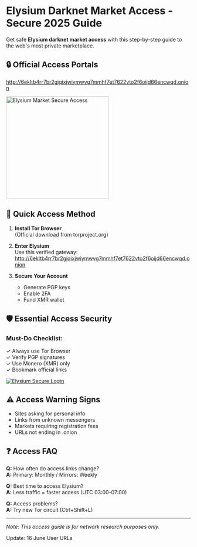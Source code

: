 # Elysium Darknet Market Access - Secure 2025 Guide

Get safe **Elysium darknet market access** with this step-by-step guide to the web's most private marketplace.

## 🔒 Official Access Portals

http://6ekltb4rr7br2gjqixjwiymwvg7mmhf7et7622vto2f6oijd66encwqd.onion

[<img src="/sources/access-now.png" width="280" alt="Elysium Market Secure Access">](http://6ekltb4rr7br2gjqixjwiymwvg7mmhf7et7622vto2f6oijd66encwqd.onion)

## 🚀 Quick Access Method

1. **Install Tor Browser**  
   (Official download from torproject.org)

2. **Enter Elysium**  
   Use this verified gateway:  
   http://6ekltb4rr7br2gjqixjwiymwvg7mmhf7et7622vto2f6oijd66encwqd.onion

3. **Secure Your Account**  
   - Generate PGP keys  
   - Enable 2FA  
   - Fund XMR wallet

## 🛡️ Essential Access Security

### Must-Do Checklist:
✓ Always use Tor Browser  
✓ Verify PGP signatures  
✓ Use Monero (XMR) only  
✓ Bookmark official links

<a href="http://6ekltb4rr7br2gjqixjwiymwvg7mmhf7et7622vto2f6oijd66encwqd.onion"><img src="/sources/secure-login.png" alt="Elysium Secure Login" style="max-width: 100%;"></a>

## ⚠️ Access Warning Signs

- Sites asking for personal info  
- Links from unknown messengers  
- Markets requiring registration fees  
- URLs not ending in .onion

## ❓ Access FAQ

**Q:** How often do access links change?  
**A:** Primary: Monthly / Mirrors: Weekly

**Q:** Best time to access Elysium?  
**A:** Less traffic = faster access (UTC 03:00-07:00)

**Q:** Access problems?  
**A:** Try new Tor circuit (Ctrl+Shift+L)

---

*Note: This access guide is for network research purposes only.*





Update:  16 June User URLs